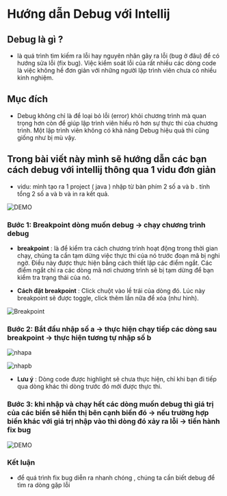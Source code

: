 # Hướng dẫn Debug với Intellij

## Debug là gì ?
- là quá trình tìm kiếm ra lỗi hay nguyên nhân gây ra lỗi (bug ở đâu) để có hướng sửa lỗi (fix bug). 
Việc kiểm soát lỗi của rất nhiều các dòng code là việc không hề đơn giản với những người lập trình viên chưa có nhiều kinh nghiệm. 
##	Mục đích 
- Debug không chỉ là để loại bỏ lỗi (error) khỏi chương trình mà quan trọng hơn còn để giúp lập trình viên hiểu rõ hơn sự thực thi của chương trình.
Một lập trình viên không có khả năng Debug hiệu quả thì cũng giống như bị mù vậy.

## Trong bài viết này mình sẽ hướng dẫn các bạn cách debug với intellij thông qua 1 vidu đơn giản
- vidu: mình tạo ra 1 project ( java ) nhập từ bàn phím 2 số a và b . tính tổng 2 số a và b và in ra kết quả.

![DEMO](https://user-images.githubusercontent.com/109200115/189867315-c85a82f7-3a39-49b8-86e5-b560d7264230.png)

### Bước 1: Breakpoint dòng muốn debug -> chạy chương trình debug

- **breakpoint** : là để kiểm tra cách chương trình hoạt động trong thời gian chạy, chúng ta cần tạm dừng việc thực thi của nó trước đoạn mã bị nghi ngờ. Điều này được thực hiện bằng cách thiết lập các điểm ngắt. Các điểm ngắt chỉ ra các dòng mã nơi chương trình sẽ bị tạm dừng để bạn kiểm tra trạng thái của nó.

- **Cách đặt breakpoint** : Click chuột vào lề trái của dòng đó. Lúc này breakpoint sẽ được toggle, click thêm lần nữa để xóa (như hình).

![Breakpoint](https://user-images.githubusercontent.com/109200115/189867744-d667000b-0453-4a02-8fa8-a1d723c42ea4.png)

### Bước 2: Bắt đầu nhập số a -> thực hiện chạy tiếp các dòng sau breakpoint -> thực hiện tương tự nhập số b 

![nhapa](https://user-images.githubusercontent.com/109200115/189869155-ea26884c-5d9c-4f61-b110-0f39996576d7.png)

![nhapb](https://user-images.githubusercontent.com/109200115/189869184-b15986e8-c46d-47bb-a884-245abf5c58b6.png)

- **Lưu ý** : Dòng code được highlight sẽ chưa thực hiện, chỉ khi bạn đi tiếp qua dòng khác thì dòng trước đó mới được thực thi.

### Bước 3: khi nhập và chạy hết các dòng muốn debug thì giá trị của các biến sẽ hiển thị bên cạnh biến đó -> nếu trường hợp biến khác với giá trị  nhập vào thì dòng đó xảy ra lỗi -> tiến hành fix bug 

![DEMO](https://user-images.githubusercontent.com/109200115/189869552-06034fae-7511-4a82-9361-bfd30edea3e5.png)

### Kết luận
- để quá trình fix bug diễn ra nhanh chóng , chúng ta cần biết debug để tìm ra dòng gặp lỗi 
